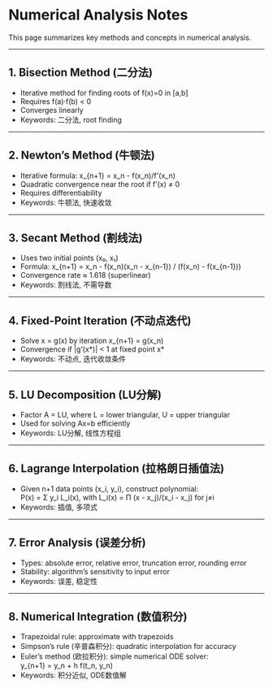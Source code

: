 # Numerical Analysis Notes

This page summarizes key methods and concepts in numerical analysis.  

---

## 1. Bisection Method (二分法)
- Iterative method for finding roots of f(x)=0 in [a,b]  
- Requires f(a)·f(b) < 0  
- Converges linearly  
- Keywords: 二分法, root finding

---

## 2. Newton’s Method (牛顿法)
- Iterative formula: x_{n+1} = x_n - f(x_n)/f'(x_n)  
- Quadratic convergence near the root if f’(x) ≠ 0  
- Requires differentiability  
- Keywords: 牛顿法, 快速收敛

---

## 3. Secant Method (割线法)
- Uses two initial points (x₀, x₁)  
- Formula: x_{n+1} = x_n - f(x_n)(x_n - x_{n-1}) / (f(x_n) - f(x_{n-1}))  
- Convergence rate ≈ 1.618 (superlinear)  
- Keywords: 割线法, 不需导数

---

## 4. Fixed-Point Iteration (不动点迭代)
- Solve x = g(x) by iteration x_{n+1} = g(x_n)  
- Convergence if \|g’(x*)\| < 1 at fixed point x*  
- Keywords: 不动点, 迭代收敛条件

---

## 5. LU Decomposition (LU分解)
- Factor A = LU, where L = lower triangular, U = upper triangular  
- Used for solving Ax=b efficiently  
- Keywords: LU分解, 线性方程组

---

## 6. Lagrange Interpolation (拉格朗日插值法)
- Given n+1 data points (x_i, y_i), construct polynomial:  
  P(x) = Σ y_i L_i(x), with L_i(x) = Π (x - x_j)/(x_i - x_j) for j≠i  
- Keywords: 插值, 多项式

---

## 7. Error Analysis (误差分析)
- Types: absolute error, relative error, truncation error, rounding error  
- Stability: algorithm’s sensitivity to input error  
- Keywords: 误差, 稳定性

---

## 8. Numerical Integration (数值积分)
- Trapezoidal rule: approximate with trapezoids  
- Simpson’s rule (辛普森积分): quadratic interpolation for accuracy  
- Euler’s method (欧拉积分): simple numerical ODE solver:  
  y_{n+1} = y_n + h f(t_n, y_n)  
- Keywords: 积分近似, ODE数值解
